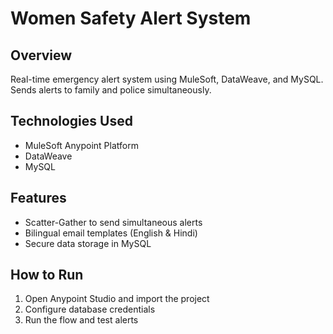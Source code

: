 # Women Safety Alert System

## Overview
Real-time emergency alert system using MuleSoft, DataWeave, and MySQL. Sends alerts to family and police simultaneously.

## Technologies Used
- MuleSoft Anypoint Platform
- DataWeave
- MySQL

## Features
- Scatter-Gather to send simultaneous alerts
- Bilingual email templates (English & Hindi)
- Secure data storage in MySQL

## How to Run
1. Open Anypoint Studio and import the project
2. Configure database credentials
3. Run the flow and test alerts

